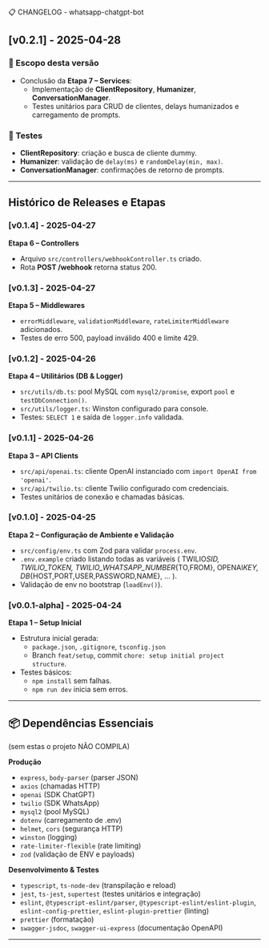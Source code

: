 📋 CHANGELOG - whatsapp-chatgpt-bot

## [v0.2.1] - 2025-04-28

### 🎯 Escopo desta versão

- Conclusão da **Etapa 7 – Services**:
  - Implementação de **ClientRepository**, **Humanizer**, **ConversationManager**.
  - Testes unitários para CRUD de clientes, delays humanizados e carregamento de prompts.

### 🧪 Testes

- **ClientRepository**: criação e busca de cliente dummy.
- **Humanizer**: validação de `delay(ms)` e `randomDelay(min, max)`.
- **ConversationManager**: confirmações de retorno de prompts.

---

## Histórico de Releases e Etapas

### [v0.1.4] - 2025-04-27

**Etapa 6 – Controllers**

- Arquivo `src/controllers/webhookController.ts` criado.
- Rota **POST /webhook** retorna status 200.

### [v0.1.3] - 2025-04-27

**Etapa 5 – Middlewares**

- `errorMiddleware`, `validationMiddleware`, `rateLimiterMiddleware` adicionados.
- Testes de erro 500, payload inválido 400 e limite 429.

### [v0.1.2] - 2025-04-26

**Etapa 4 – Utilitários (DB & Logger)**

- `src/utils/db.ts`: pool MySQL com `mysql2/promise`, export `pool` e `testDbConnection()`.
- `src/utils/logger.ts`: Winston configurado para console.
- Testes: `SELECT 1` e saída de `logger.info` validada.

### [v0.1.1] - 2025-04-26

**Etapa 3 – API Clients**

- `src/api/openai.ts`: cliente OpenAI instanciado com `import OpenAI from 'openai'`.
- `src/api/twilio.ts`: cliente Twilio configurado com credenciais.
- Testes unitários de conexão e chamadas básicas.

### [v0.1.0] - 2025-04-25

**Etapa 2 – Configuração de Ambiente e Validação**

- `src/config/env.ts` com Zod para validar `process.env`.
- `.env.example` criado listando todas as variáveis (
  TWILIO*SID, TWILIO_TOKEN, TWILIO_WHATSAPP_NUMBER*{TO,FROM},
  OPENAI*KEY, DB*{HOST,PORT,USER,PASSWORD,NAME}, …
  ).
- Validação de env no bootstrap (`loadEnv()`).

### [v0.0.1-alpha] - 2025-04-24

**Etapa 1 – Setup Inicial**

- Estrutura inicial gerada:
  - `package.json`, `.gitignore`, `tsconfig.json`
  - Branch `feat/setup`, commit `chore: setup initial project structure`.
- Testes básicos:
  - `npm install` sem falhas.
  - `npm run dev` inicia sem erros.

---

## 📦 Dependências Essenciais

(sem estas o projeto NÃO COMPILA)

**Produção**

- `express`, `body-parser` (parser JSON)
- `axios` (chamadas HTTP)
- `openai` (SDK ChatGPT)
- `twilio` (SDK WhatsApp)
- `mysql2` (pool MySQL)
- `dotenv` (carregamento de .env)
- `helmet`, `cors` (segurança HTTP)
- `winston` (logging)
- `rate-limiter-flexible` (rate limiting)
- `zod` (validação de ENV e payloads)

**Desenvolvimento & Testes**

- `typescript`, `ts-node-dev` (transpilação e reload)
- `jest`, `ts-jest`, `supertest` (testes unitários e integração)
- `eslint`, `@typescript-eslint/parser`, `@typescript-eslint/eslint-plugin`, `eslint-config-prettier`, `eslint-plugin-prettier` (linting)
- `prettier` (formatação)
- `swagger-jsdoc`, `swagger-ui-express` (documentação OpenAPI)

---

